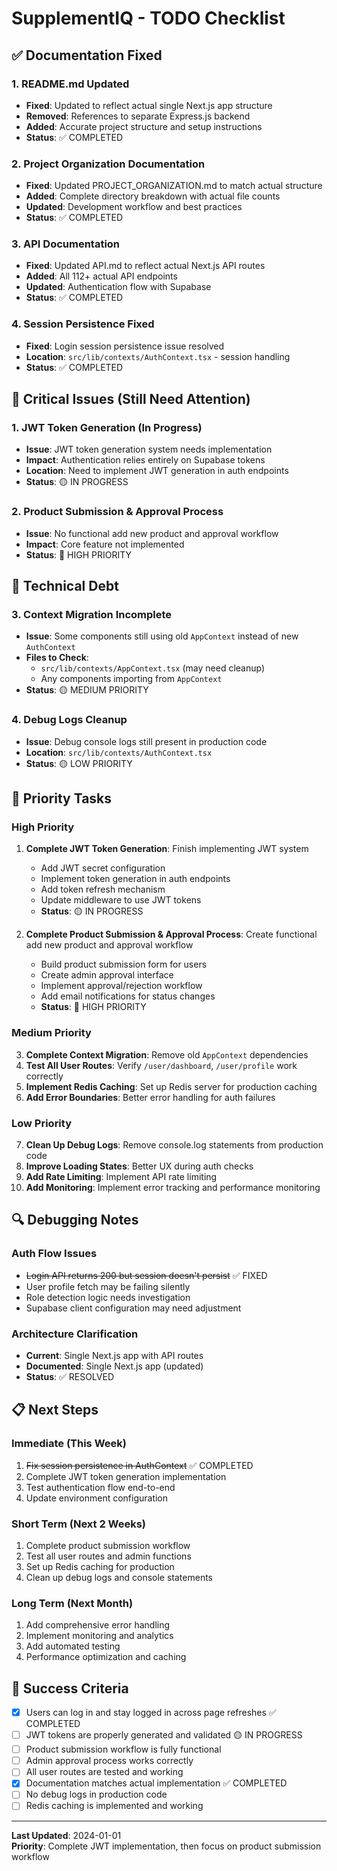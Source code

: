# SupplementIQ - TODO Checklist

## ✅ Documentation Fixed

### 1. README.md Updated
- **Fixed**: Updated to reflect actual single Next.js app structure
- **Removed**: References to separate Express.js backend
- **Added**: Accurate project structure and setup instructions
- **Status**: ✅ COMPLETED

### 2. Project Organization Documentation
- **Fixed**: Updated PROJECT_ORGANIZATION.md to match actual structure
- **Added**: Complete directory breakdown with actual file counts
- **Updated**: Development workflow and best practices
- **Status**: ✅ COMPLETED

### 3. API Documentation
- **Fixed**: Updated API.md to reflect actual Next.js API routes
- **Added**: All 112+ actual API endpoints
- **Updated**: Authentication flow with Supabase
- **Status**: ✅ COMPLETED

### 4. Session Persistence Fixed
- **Fixed**: Login session persistence issue resolved
- **Location**: `src/lib/contexts/AuthContext.tsx` - session handling
- **Status**: ✅ COMPLETED

## 🚨 Critical Issues (Still Need Attention)

### 1. JWT Token Generation (In Progress)
- **Issue**: JWT token generation system needs implementation
- **Impact**: Authentication relies entirely on Supabase tokens
- **Location**: Need to implement JWT generation in auth endpoints
- **Status**: 🟡 IN PROGRESS

### 2. Product Submission & Approval Process
- **Issue**: No functional add new product and approval workflow
- **Impact**: Core feature not implemented
- **Status**: 🔴 HIGH PRIORITY

## 🔧 Technical Debt

### 3. Context Migration Incomplete
- **Issue**: Some components still using old `AppContext` instead of new `AuthContext`
- **Files to Check**:
  - `src/lib/contexts/AppContext.tsx` (may need cleanup)
  - Any components importing from `AppContext`
- **Status**: 🟡 MEDIUM PRIORITY

### 4. Debug Logs Cleanup
- **Issue**: Debug console logs still present in production code
- **Location**: `src/lib/contexts/AuthContext.tsx`
- **Status**: 🟡 LOW PRIORITY

## 🎯 Priority Tasks

### High Priority
1. **Complete JWT Token Generation**: Finish implementing JWT system
   - Add JWT secret configuration
   - Implement token generation in auth endpoints
   - Add token refresh mechanism
   - Update middleware to use JWT tokens
   - **Status**: 🟡 IN PROGRESS

2. **Complete Product Submission & Approval Process**: Create functional add new product and approval workflow
   - Build product submission form for users
   - Create admin approval interface
   - Implement approval/rejection workflow
   - Add email notifications for status changes
   - **Status**: 🔴 HIGH PRIORITY

### Medium Priority
3. **Complete Context Migration**: Remove old `AppContext` dependencies
4. **Test All User Routes**: Verify `/user/dashboard`, `/user/profile` work correctly
5. **Implement Redis Caching**: Set up Redis server for production caching
6. **Add Error Boundaries**: Better error handling for auth failures

### Low Priority
7. **Clean Up Debug Logs**: Remove console.log statements from production code
8. **Improve Loading States**: Better UX during auth checks
9. **Add Rate Limiting**: Implement API rate limiting
10. **Add Monitoring**: Implement error tracking and performance monitoring

## 🔍 Debugging Notes

### Auth Flow Issues
- ~~Login API returns 200 but session doesn't persist~~ ✅ FIXED
- User profile fetch may be failing silently
- Role detection logic needs investigation
- Supabase client configuration may need adjustment

### Architecture Clarification
- **Current**: Single Next.js app with API routes
- **Documented**: Single Next.js app (updated)
- **Status**: ✅ RESOLVED

## 📋 Next Steps

### Immediate (This Week)
1. ~~Fix session persistence in AuthContext~~ ✅ COMPLETED
2. Complete JWT token generation implementation
3. Test authentication flow end-to-end
4. Update environment configuration

### Short Term (Next 2 Weeks)
1. Complete product submission workflow
2. Test all user routes and admin functions
3. Set up Redis caching for production
4. Clean up debug logs and console statements

### Long Term (Next Month)
1. Add comprehensive error handling
2. Implement monitoring and analytics
3. Add automated testing
4. Performance optimization and caching

## 🎯 Success Criteria

- [x] Users can log in and stay logged in across page refreshes ✅ COMPLETED
- [ ] JWT tokens are properly generated and validated 🟡 IN PROGRESS
- [ ] Product submission workflow is fully functional
- [ ] Admin approval process works correctly
- [ ] All user routes are tested and working
- [x] Documentation matches actual implementation ✅ COMPLETED
- [ ] No debug logs in production code
- [ ] Redis caching is implemented and working

---

**Last Updated**: 2024-01-01  
**Priority**: Complete JWT implementation, then focus on product submission workflow